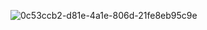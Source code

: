  ![0c53ccb2-d81e-4a1e-806d-21fe8eb95c9e](https://github.com/user-attachments/assets/249fc41a-7f56-4e7d-b1ef-f4fee383e581)

<p align='center"=>
   
 What if you try, but you can't? 
 
<p/>  
<p align='center"=>
<a href="https://github.com/J1GU">Till</a>
<a href="https://github.com/GUlTARIST">Mizi</a>
<a href="𝚑𝚝𝚝𝚙𝚜://𝚐𝚒𝚝𝚑𝚞𝚋.𝚌𝚘𝚖/𝚠𝚊𝚏𝚏𝚕𝚎𝚝𝚊𝚛𝚝𝚎">Sua</a>
<a href="https://github.com/LovesickObsession">Ivan</a>
 
 
 
